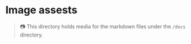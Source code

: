 # Image assests

> :camera: This directory holds media for the markdown files under the `/docs`
> directory.

